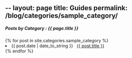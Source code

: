 --
layout: page
title: Guides
permalink: /blog/categories/sample_category/
---

<h5> Posts by Category : {{ page.title }} </h5>

<div class="card">
{% for post in site.categories.sample_category %}
 <li class="category-posts"><span>{{ post.date | date_to_string }}</span> &nbsp; <a href="{{ post.url }}">{{ post.title }}</a></li>
{% endfor %}
</div>

